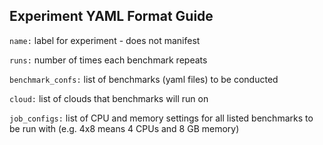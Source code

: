 ## Experiment YAML Format Guide

`name:` label for experiment - does not manifest

`runs:` number of times each benchmark repeats

`benchmark_confs:` list of benchmarks (yaml files) to be conducted

`cloud:` list of clouds that benchmarks will run on

`job_configs:` list of CPU and memory settings for all listed benchmarks to be run with (e.g. 4x8 means 4 CPUs and 8 GB memory)
